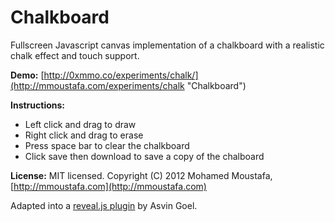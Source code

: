 # Chalkboard

Fullscreen Javascript canvas implementation of a chalkboard with a realistic chalk effect and touch support.

**Demo:** [http://0xmmo.co/experiments/chalk/](http://mmoustafa.com/experiments/chalk "Chalkboard")

**Instructions:** 
- Left click and drag to draw
- Right click and drag to erase
- Press space bar to clear the chalkboard
- Click save then download to save a copy of the chalboard

**License:**
MIT licensed. Copyright (C) 2012 Mohamed Moustafa, [http://mmoustafa.com](http://mmoustafa.com)

Adapted into a [reveal.js plugin](http://courses.telematique.eu/reveal.js-plugins/chalkboard-demo.html#/ "Plugin") by Asvin Goel.


